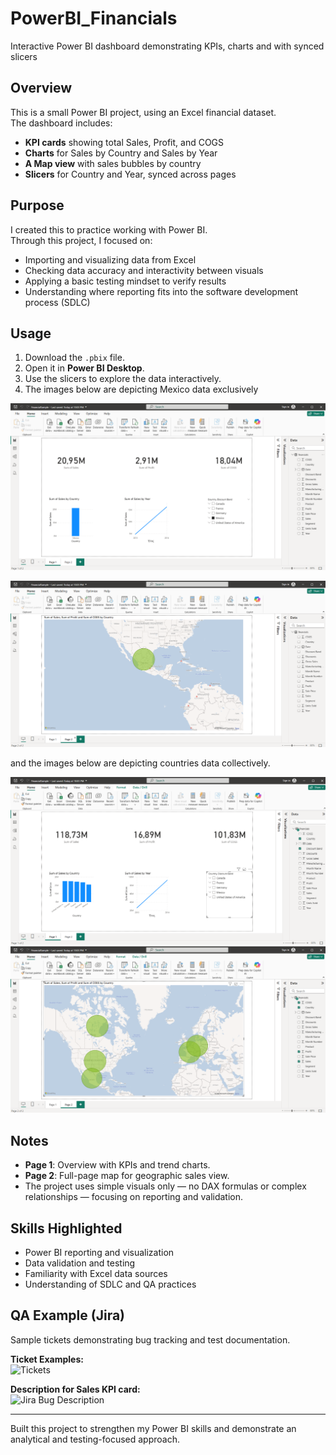 # PowerBI_Financials
Interactive Power BI dashboard demonstrating KPIs, charts and with synced slicers

## Overview
This is a small Power BI project, using an Excel financial dataset.  
The dashboard includes:

- **KPI cards** showing total Sales, Profit, and COGS  
- **Charts** for Sales by Country and Sales by Year  
- **A Map view** with sales bubbles by country  
- **Slicers** for Country and Year, synced across pages  

## Purpose
I created this  to practice working with Power BI.  
Through this project, I focused on:

- Importing and visualizing data from Excel  
- Checking data accuracy and interactivity between visuals  
- Applying a basic testing mindset to verify results  
- Understanding where reporting fits into the software development process (SDLC)

## Usage
1. Download the `.pbix` file.  
2. Open it in **Power BI Desktop**.  
3. Use the slicers to explore the data interactively.
4. The images below are depicting Mexico data exclusively
 
 ![Page 1 Overview Mexico](Images/1.png)
 
 ![Page 2 Map Mexico](Images/2.png)

 and the images below are depicting countries data collectively.

![Page 1 Overview Countries](Images/3.png) 
![Page 2 Map Countries](Images/4.png)

## Notes
- **Page 1**: Overview with KPIs and trend charts.  
- **Page 2**: Full-page map for geographic sales view.  
- The project uses simple visuals only — no DAX formulas or complex relationships — focusing on reporting and validation.

## Skills Highlighted
- Power BI reporting and visualization  
- Data validation and testing  
- Familiarity with Excel data sources  
- Understanding of SDLC and QA practices  

## QA Example (Jira)
Sample tickets demonstrating bug tracking and test documentation.

**Ticket Examples:**  
![Tickets](images/jira_bug.png)

**Description for Sales KPI card:**  
![Jira Bug Description](images/jira_bug.png)

---

Built this project to strengthen my Power BI skills and demonstrate an analytical and testing-focused approach.
